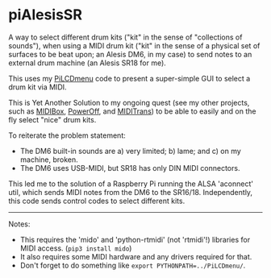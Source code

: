 # piAlesisSR
A way to select different drum kits ("kit" in the sense of "collections of sounds"), when using a MIDI drum kit ("kit" in the sense of a physical set of surfaces to be beat upon; an Alesis DM6, in my case) to send notes to an external drum machine (an Alesis SR18 for me).

This uses my [PiLCDmenu](https://github.com/RobCranfill/PiLCDmenu) code to present a super-simple GUI to select a drum kit via MIDI.

This is Yet Another Solution to my ongoing quest (see my other projects, such as [MIDIBox](https://github.com/RobCranfill/midiBox), [PowerOff](https://github.com/RobCranfill/poweroff), and [MIDITrans](https://github.com/RobCranfill/miditrans)) to be able to easily and on the fly select "nice" drum kits.

To reiterate the problem statement:
 * The DM6 built-in sounds are a) very limited; b) lame; and c) on my machine, broken.
 * The DM6 uses USB-MIDI, but SR18 has only DIN MIDI connectors.

This led me to the solution of a Raspberry Pi running the ALSA 'aconnect' util, which sends MIDI notes from the DM6 to the SR16/18. Independently, this code sends control codes to select different kits.

----
Notes:
 * This requires the 'mido' and 'python-rtmidi' (not 'rtmidi'!) libraries for MIDI access. (`pip3 install mido`)
 * It also requires some MIDI hardware and any drivers required for that.
 * Don't forget to do something like
  ``export PYTHONPATH=../PiLCDmenu/``.
